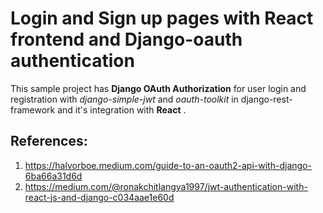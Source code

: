 # Login and Sign up pages with React frontend and Django-oauth authentication

This sample project has **Django OAuth Authorization** for user login and registration with *django-simple-jwt* and *oauth-toolkit* in django-rest-framework and it's integration with **React** .

## References: 
1. https://halvorboe.medium.com/guide-to-an-oauth2-api-with-django-6ba66a31d6d
2. https://medium.com/@ronakchitlangya1997/jwt-authentication-with-react-js-and-django-c034aae1e60d
